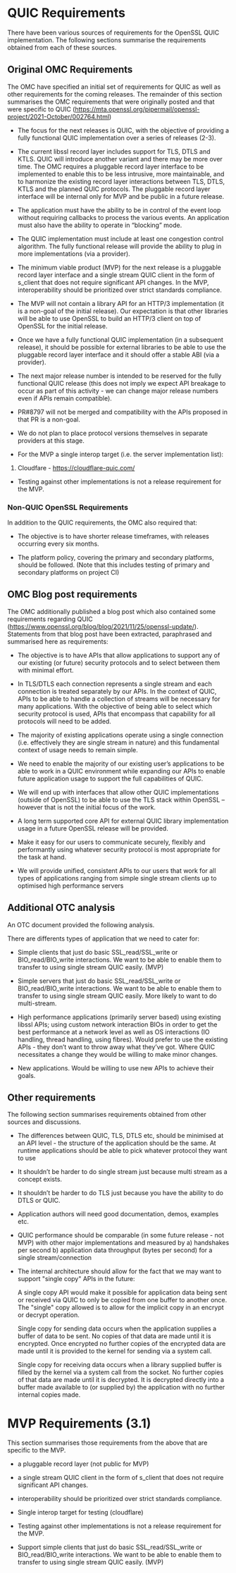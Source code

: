 # QUIC Requirements

There have been various sources of requirements for the OpenSSL QUIC
implementation. The following sections summarise the requirements obtained from
each of these sources.

## Original OMC Requirements

The OMC have specified an initial set of requirements for QUIC as well as other
requirements for the coming releases. The remainder of this section summarises
the OMC requirements that were originally posted and that were specific to QUIC
(https://mta.openssl.org/pipermail/openssl-project/2021-October/002764.html)

* The focus for the next releases is QUIC, with the objective of providing a
fully functional QUIC implementation over a series of releases (2-3).

* The current libssl record layer includes support for TLS, DTLS and KTLS. QUIC
will introduce another variant and there may be more over time. The OMC requires
a pluggable record layer interface to be implemented to enable this to be less
intrusive, more maintainable, and to harmonize the existing record layer
interactions between TLS, DTLS, KTLS and the planned QUIC protocols. The pluggable
record layer interface will be internal only for MVP and be public in a future
release.

* The application must have the ability to be in control of the event loop without
requiring callbacks to process the various events. An application must also have
the ability to operate in “blocking” mode.

* The QUIC implementation must include at least one congestion control algorithm.
The fully functional release will provide the ability to plug in more
implementations (via a provider).

* The minimum viable product (MVP) for the next release is a pluggable record
layer interface and a single stream QUIC client in the form of s_client that
does not require significant API changes. In the MVP, interoperability should be
prioritized over strict standards compliance.

* The MVP will not contain a library API for an HTTP/3 implementation (it is a
non-goal of the initial release). Our expectation is that other libraries will
be able to use OpenSSL to build an HTTP/3 client on top of OpenSSL for the
initial release.

* Once we have a fully functional QUIC implementation (in a subsequent release),
it should be possible for external libraries to be able to use the pluggable
record layer interface and it should offer a stable ABI (via a provider).

* The next major release number is intended to be reserved for the fully
functional QUIC release (this does not imply we expect API breakage to occur as
part of this activity - we can change major release numbers even if APIs remain
compatible).

* PR#8797 will not be merged and compatibility with the APIs proposed in that PR
is a non-goal.

* We do not plan to place protocol versions themselves in separate providers at
this stage.

* For the MVP a single interop target (i.e. the server implementation list):

1.  Cloudfare - https://cloudflare-quic.com/

* Testing against other implementations is not a release requirement for the MVP.

### Non-QUIC OpenSSL Requirements

In addition to the QUIC requirements, the OMC also required that:

* The objective is to have shorter release timeframes, with releases occurring
every six months.

* The platform policy, covering the primary and secondary platforms, should be
followed. (Note that this includes testing of primary and secondary platforms
on project CI)

## OMC Blog post requirements

The OMC additionally published a blog post which also contained some
requirements regarding QUIC (https://www.openssl.org/blog/blog/2021/11/25/openssl-update/).
Statements from that blog post have been extracted, paraphrased and summarised
here as requirements:

* The objective is to have APIs that allow applications to support any of our
existing (or future) security protocols and to select between them with minimal
effort. 

* In TLS/DTLS each connection represents a single stream and each connection is
treated separately by our APIs. In the context of QUIC, APIs to be able to
handle a collection of streams will be necessary for many applications. With the
objective of being able to select which security protocol is used, APIs that
encompass that capability for all protocols will need to be added.

* The majority of existing applications operate using a single connection (i.e.
effectively they are single stream in nature) and this fundamental context of
usage needs to remain simple.

* We need to enable the majority of our existing user’s applications to be able
to work in a QUIC environment while expanding our APIs to enable future
application usage to support the full capabilities of QUIC.

* We will end up with interfaces that allow other QUIC implementations
(outside of OpenSSL) to be able to use the TLS stack within OpenSSL – however
that is not the initial focus of the work.

* A long term supported core API for external QUIC library implementation usage
in a future OpenSSL release will be provided.

* Make it easy for our users to communicate securely, flexibly and performantly
using whatever security protocol is most appropriate for the task at hand.

* We will provide unified, consistent APIs to our users that work for all types
of applications ranging from simple single stream clients up to optimised high
performance servers

## Additional OTC analysis

An OTC document provided the following analysis.

There are differents types of application that we need to cater for:

* Simple clients that just do basic SSL_read/SSL_write or BIO_read/BIO_write
interactions. We want to be able to enable them to transfer to using single
stream QUIC easily. (MVP)

* Simple servers that just do basic SSL_read/SSL_write or BIO_read/BIO_write
interactions. We want to be able to enable them to transfer to using single
stream QUIC easily. More likely to want to do multi-stream.

* High performance applications (primarily server based) using existing libssl
APIs; using custom network interaction BIOs in order to get the best performance
at a network level as well as OS interactions (IO handling, thread handling,
using fibres). Would prefer to use the existing APIs - they don’t want to throw
away what they’ve got. Where QUIC necessitates a change they would be willing to
make minor changes.

* New applications. Would be willing to use new APIs to achieve their goals.

## Other requirements

The following section summarises requirements obtained from other sources and
discussions.

* The differences between QUIC, TLS, DTLS etc, should be minimised at an API
level - the structure of the application should be the same. At runtime
applications should be able to pick whatever protocol they want to use

* It shouldn’t be harder to do single stream just because multi stream as a
concept exists.

* It shouldn’t be harder to do TLS just because you have the ability to do DTLS
or QUIC.

* Application authors will need good documentation, demos, examples etc.

* QUIC performance should be comparable (in some future release - not MVP) with
other major implementations and measured by a) handshakes per second
b) application data throughput (bytes per second) for a single stream/connection

* The internal architecture should allow for the fact that we may want to
support "single copy" APIs in the future:

   A single copy API would make it possible for application data being sent or
received via QUIC to only be copied from one buffer to another once. The
"single" copy allowed is to allow for the implicit copy in an encrypt or decrypt
operation.

   Single copy for sending data occurs when the application supplies a buffer of
data to be sent. No copies of that data are made until it is encrypted. Once
encrypted no further copies of the encrypted data are made until it is provided
to the kernel for sending via a system call.

   Single copy for receiving data occurs when a library supplied buffer is filled
by the kernel via a system call from the socket. No further copies of that data
are made until it is decrypted. It is decrypted directly into a buffer made
available to (or supplied by) the application with no further internal copies
made.

# MVP Requirements (3.1)

This section summarises those requirements from the above that are specific to
the MVP.

* a pluggable record layer (not public for MVP)
 
* a single stream QUIC client in the form of s_client that does not require
 significant API changes.

* interoperability should be prioritized over strict standards compliance.

* Single interop target for testing (cloudflare)

* Testing against other implementations is not a release requirement for the MVP.

* Support simple clients that just do basic SSL_read/SSL_write or BIO_read/BIO_write
interactions. We want to be able to enable them to transfer to using single
stream QUIC easily. (MVP)
